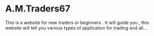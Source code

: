 # A.M.Traders67
This is a website for new traders or beginners . It will guide you , this website will tell you various types of application for trading and all...
